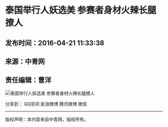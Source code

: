 # 泰国举行人妖选美 参赛者身材火辣长腿撩人

## 发布时间：2016-04-21 11:33:38  
## 来源：中青网  
## 责任编辑：曹洋  

![泰国举行人妖选美 参赛者身材火辣长腿撩人](http://www.cnr.cn/picture/pic/guoji/20160421/W020160421309737046478.jpg)  

分享到： QQ空间 新浪微博 腾讯微博 微信  

---  

版权声明：本内容来自中青网，版权所有。
